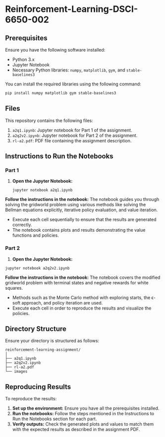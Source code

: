 # Reinforcement-Learning-DSCI-6650-002

## Prerequisites

Ensure you have the following software installed:

- Python 3.x
- Jupyter Notebook
- Necessary Python libraries: `numpy`, `matplotlib`, `gym`, and `stable-baselines3`

You can install the required libraries using the following command:

```bash
pip install numpy matplotlib gym stable-baselines3
```

## Files

This repository contains the following files:

1. `a2q1.ipynb`: Jupyter notebook for Part 1 of the assignment.
2. `a2q2v2.ipynb`: Jupyter notebook for Part 2 of the assignment.
3. `rl-a2.pdf`: PDF file containing the assignment description.

## Instructions to Run the Notebooks

### Part 1

1. **Open the Jupyter Notebook:**

   ```
   jupyter notebook a2q1.ipynb
   ```

**Follow the instructions in the notebook:** The notebook guides you through solving the gridworld problem using various methods like solving the Bellman equations explicitly, iterative policy evaluation, and value iteration.

* Execute each cell sequentially to ensure that the results are generated correctly.
* The notebook contains plots and results demonstrating the value functions and policies.


### Part 2

1. **Open the Jupyter Notebook:**

```
jupyter notebook a2q2v2.ipynb
```


**Follow the instructions in the notebook:** The notebook covers the modified gridworld problem with terminal states and negative rewards for white squares.

* Methods such as the Monte Carlo method with exploring starts, the ϵ-soft approach, and policy iteration are used.
* Execute each cell in order to reproduce the results and visualize the policies.


## Directory Structure

Ensure your directory is structured as follows:

```
reinforcement-learning-assignment/
│
├── a2q1.ipynb
├── a2q2v2.ipynb
├── rl-a2.pdf
└── images
```


## Reproducing Results

To reproduce the results:

1. **Set up the environment:** Ensure you have all the prerequisites installed.
2. **Run the notebooks:** Follow the steps mentioned in the Instructions to Run the Notebooks section for each part.
3. **Verify outputs:** Check the generated plots and values to match them with the expected results as described in the assignment PDF.
